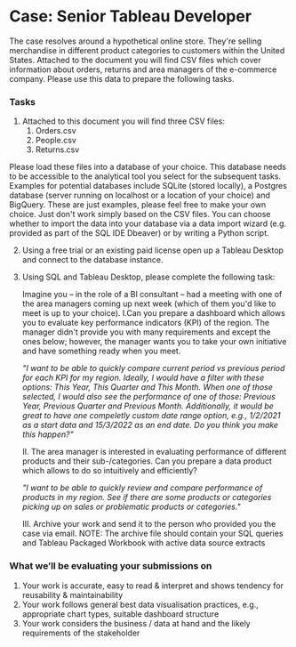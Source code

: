 # Case: Senior Tableau Developer
The case resolves around a hypothetical online store. They're selling merchandise
in different product categories to customers within the United States. Attached to the document you will find CSV files
which cover information about orders, returns and area managers of the e-commerce company. Please use this data
to prepare the following tasks.

### Tasks

1. Attached to this document you will find three CSV files:
    1. Orders.csv
    2. People.csv
    3. Returns.csv

Please load these files into a database of your choice. This database needs to be accessible to the analytical tool you select for the subsequent tasks. 
Examples for potential databases include SQLite (stored locally), a Postgres database (server running on localhost or a location of your choice) and BigQuery. These are just examples, please feel free to make your own choice. Just
don't work simply based on the CSV files. You can choose whether to import the data into your database via a data import wizard (e.g. provided as part of the SQL IDE Dbeaver) or by writing a Python script.


2. Using a free trial or an existing paid license open up a Tableau Desktop and connect to the database instance.


3. Using SQL and Tableau Desktop, please complete the following task:

   Imagine you – in the role of a BI consultant – had a meeting with one of the area managers coming up next week (which of them you'd like to meet is up to your choice). 
   I.Can you prepare a dashboard which allows you to evaluate key performance indicators (KPI) of the region. The manager didn't provide you with many requirements and except the ones below; however, the manager wants you to take your own initiative and have something ready when you meet.


    _"I want to be able to quickly compare current period vs previous period for each KPI for my region. Ideally, I would have a filter with these options: This Year, This Quarter and This Month. When one of those selected, I would also see the performance of one of those: Previous Year, Previous Quarter and Previous Month. Additionally, it would be great to have one compeletly custom date range option, e.g., 1/2/2021 as a start data and 15/3/2022 as an end date. Do you think you make this happen?"_


   II. The area manager is interested in evaluating performance of different products and their sub-/categories. Can you prepare a data product which allows to do so intuitively and efficiently?


    _"I want to be able to quickly review and compare performance of products in my region. See if there are some products or categories picking up on sales or problematic products or categories."_


   III. Archive your work and send it to the person who provided you the case via email.
   NOTE: The archive file should contain your SQL queries and Tableau Packaged Workbook with active data source extracts
   
### What we’ll be evaluating your submissions on

1. Your work is accurate, easy to read & interpret and shows tendency for reusability & maintainability
2. Your work follows general best data visualisation practices, e.g., appropriate chart types, suitable dashboard structure
3. Your work considers the business / data at hand and the likely requirements of the stakeholder

